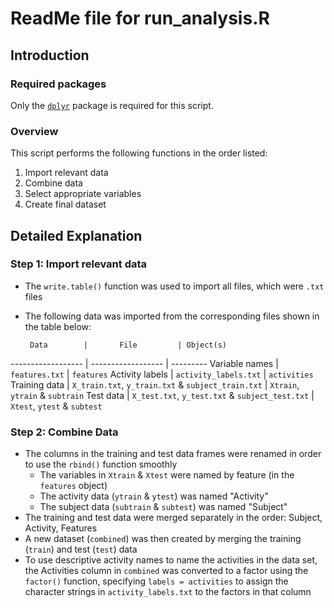 # ReadMe file for run_analysis.R

## Introduction

### Required packages
Only the [```dplyr```](http://cran.r-project.org/web/packages/dplyr/index.html) package is required for this script.

### Overview
This script performs the following functions in the order listed:
  
1. Import relevant data 
2. Combine data  
3. Select appropriate variables  
4. Create final dataset  

## Detailed Explanation

### Step 1: Import relevant data
* The ```write.table()``` function was used to import all files, which were ```.txt``` files
* The following data was imported from the corresponding files shown in the table below:

       Data        |       File         | Object(s)
------------------ | ------------------ | ---------
Variable names     | ```features.txt``` | ```features```
Activity labels    | ```activity_labels.txt``` | ```activities```
Training data      | ```X_train.txt```, ```y_train.txt``` & ```subject_train.txt``` | ```Xtrain```, ```ytrain``` & ```subtrain```
Test data          | ```X_test.txt```, ```y_test.txt``` & ```subject_test.txt``` | ```Xtest```, ```ytest``` & ```subtest```

### Step 2: Combine Data
* The columns in the training and test data frames were renamed in order to use the ```rbind()``` function smoothly
  + The variables in ```Xtrain``` & ```Xtest``` were named by feature (in the ```features``` object)
  + The activity data (```ytrain``` & ```ytest```) was named "Activity"
  + The subject data (```subtrain``` & ```subtest```) was named "Subject"
* The training and test data were merged separately in the order: Subject, Activity, Features
* A new dataset (```combined```) was then created by merging the training (```train```) and test (```test```) data
* To use descriptive activity names to name the activities in the data set, the Activities column in ```combined``` was converted to a factor using the ```factor()``` function, specifying ```labels = activities``` to assign the character strings in ```activity_labels.txt``` to the factors in that column
